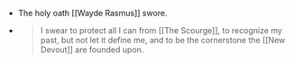 - The holy oath [[Wayde Rasmus]] swore.
- > I swear to protect all I can from [[The Scourge]], to recognize my past, but not let it define me, and to be the cornerstone the [[New Devout]] are founded upon.